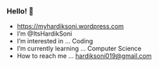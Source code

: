    ### Hello! 👋
-  https://myhardiksoni.wordpress.com
-  I’m @ItsHardikSoni
-  I’m interested in ... Coding
-  I’m currently learning ... Computer Science 
-  How to reach me ... hardiksoni019@gmail.com
